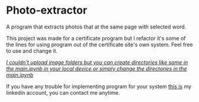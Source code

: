 # Photo-extractor
A program that extracts photos that at the same page with selected word.

This project was made for a certificate program but I refactor it's some of the lines for using program out of the certificate site's own system. Feel free to use and change it. 

<u>*I couldn't upload image folders but you can create directories like same in the main.ipynb in your local device or simply change the directories in the main.ipynb*</u>


If you have any trouble for implementing program for your system [this is](https://www.linkedin.com/in/emircanduzenli/) my linkedin account, you can contact me anytime.

